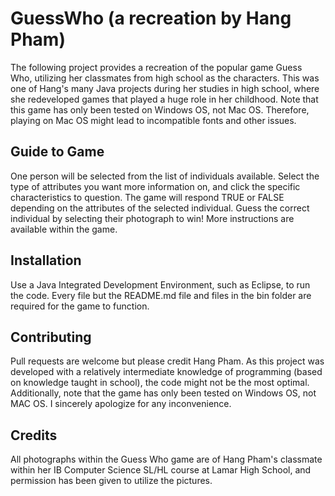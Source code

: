# GuessWho (a recreation by Hang Pham)
The following project provides a recreation of the popular game Guess Who, utilizing her classmates from high school as the characters. This was one of Hang's many Java projects during her studies in high school, where she redeveloped games that played a huge role in her childhood. Note that this game has only been tested on Windows OS, not Mac OS. Therefore, playing on Mac OS might lead to incompatible fonts and other issues.

## Guide to Game 
One person will be selected from the list of individuals available. Select the type of attributes you want more information on, and click the specific characteristics to question. The game will respond TRUE or FALSE depending on the attributes of the selected individual. Guess the correct individual by selecting their photograph to win! More instructions are available within the game.

## Installation
Use a Java Integrated Development Environment, such as Eclipse, to run the code. Every file but the README.md file and files in the bin folder are required for the game to function. 


## Contributing
Pull requests are welcome but please credit Hang Pham. As this project was developed with a relatively intermediate knowledge of programming (based on knowledge taught in school), the code might not be the most optimal. Additionally, note that the game has only been tested on Windows OS, not MAC OS. I sincerely apologize for any inconvenience.


## Credits 
All photographs within the Guess Who game are of Hang Pham's classmate within her IB Computer Science SL/HL course at Lamar High School, and permission has been given to utilize the pictures. 
